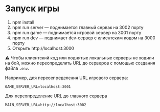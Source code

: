 # Запуск игры

1. npm install
2. npm run server — поднимается главный сервак на 3002 порту
3. npm run game — поднимается игровой сервер на 3001 порту
4. npm run dev — поднимает dev-сервер с клиентским кодом на 3000 порту
5. Открыть http://localhost:3000

⚠️ Чтобы клиентский код или поднятые локальные серверы не ходили на бой, можно переопределить URL до серверов с помощью создания файла `.env`.

Например, для переоепределения URL игрового сервера:

```
GAME_SERVER_URL=localhost:3001
```

Для переопределение URL до главного сервера

```
MAIN_SERVER_URL=http://localhost:3002
```

